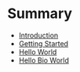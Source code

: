 # Summary

- [Introduction](./1_Introduction.md)
- [Getting Started](./2_Getting_Started.md)
- [Hello World](./3_Hello_World.md)
- [Hello Bio World](./4_Hello_Bio_World.md)
